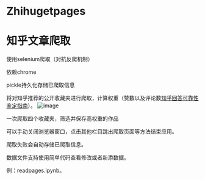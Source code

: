 # Zhihugetpages
# 知乎文章爬取
使用selenium爬取（对抗反爬机制）

依赖chrome


pickle持久化存储已爬取信息


将对知乎推荐的公开收藏夹进行爬取，计算权重（赞数以及评论数[知乎回答可靠性鉴定指南](https://zhuanlan.zhihu.com/p/374034735)）。
![image](https://user-images.githubusercontent.com/73327649/200157741-f620e535-b6be-494b-88a2-72e81f057b96.png)


一次爬取四个收藏夹，筛选并保存高权重的作品


可以手动关闭浏览器窗口，点击其他栏目跳出爬取页面等方法结束应用。

爬取失败会自动存储已爬取信息。

数据文件支持使用简单代码查看修改或者新添数据。

例：readpages.ipynb。
